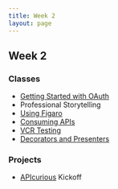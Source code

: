 ```yaml
---
title: Week 2
layout: page
---
```


## Week 2

### Classes

* [Getting Started with OAuth](../lessons/getting_started_with_oauth)
* Professional Storytelling
* [Using Figaro](../lessons/using_figaro)
* [Consuming APIs](../lessons/consuming_an_api)
* [VCR Testing](../lessons/testing_against_third_party_apis)
* [Decorators and Presenters](../lessons/presenters_and_decorators)

### Projects

* [APIcurious](../projects/apicurious) Kickoff
